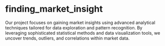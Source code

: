 # finding_market_insight
Our project focuses on gaining market insights using advanced analytical techniques tailored for data exploration and pattern recognition. By leveraging sophisticated statistical methods and data visualization tools, we uncover trends, outliers, and correlations within market data. 
